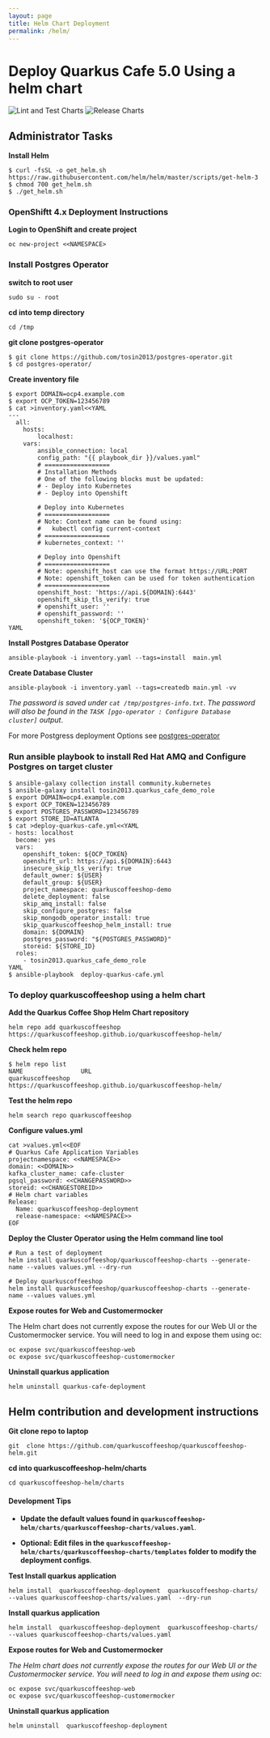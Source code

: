 ```yaml
---
layout: page
title: Helm Chart Deployment
permalink: /helm/
---
```



# Deploy Quarkus Cafe 5.0 Using a helm chart
![Lint and Test Charts](https://github.com/quarkuscoffeeshop/quarkuscoffeeshop-helm/workflows/Lint%20and%20Test%20Charts/badge.svg)
![Release Charts](https://github.com/quarkuscoffeeshop/quarkuscoffeeshop-helm/workflows/Release%20Charts/badge.svg)


## Administrator Tasks 
    
**Install Helm**

```shell script
$ curl -fsSL -o get_helm.sh https://raw.githubusercontent.com/helm/helm/master/scripts/get-helm-3
$ chmod 700 get_helm.sh
$ ./get_helm.sh
```

### OpenShiftt 4.x  Deployment Instructions 

**Login to OpenShift and create project**
```
oc new-project <<NAMESPACE>
```

### Install Postgres Operator
**switch to root user**
```
sudo su - root
```
**cd into temp directory**
```
cd /tmp
```

**git clone postgres-operator**
```
$ git clone https://github.com/tosin2013/postgres-operator.git
$ cd postgres-operator/
```

**Create inventory file**
```
$ export DOMAIN=ocp4.example.com
$ export OCP_TOKEN=123456789
$ cat >inventory.yaml<<YAML
---
  all:
    hosts:
        localhost:
    vars:
        ansible_connection: local
        config_path: "{{ playbook_dir }}/values.yaml"
        # ==================
        # Installation Methods
        # One of the following blocks must be updated:
        # - Deploy into Kubernetes
        # - Deploy into Openshift

        # Deploy into Kubernetes
        # ==================
        # Note: Context name can be found using:
        #   kubectl config current-context
        # ==================
        # kubernetes_context: ''

        # Deploy into Openshift
        # ==================
        # Note: openshift_host can use the format https://URL:PORT
        # Note: openshift_token can be used for token authentication
        # ==================
        openshift_host: 'https://api.${DOMAIN}:6443'
        openshift_skip_tls_verify: true
        # openshift_user: ''
        # openshift_password: ''
        openshift_token: '${OCP_TOKEN}'
YAML
```

**Install Postgres Database Operator**
```
ansible-playbook -i inventory.yaml --tags=install  main.yml
```

**Create Database Cluster**

```
ansible-playbook -i inventory.yaml --tags=createdb main.yml -vv
```
*The password is saved under `cat /tmp/postgres-info.txt`*. 
*The password will also be found in the `TASK [pgo-operator : Configure Database cluster]` output*. 

For more Postgress deployment Options see [postgres-operator](https://github.com/tosin2013/postgres-operator)


### Run ansible playbook to install Red Hat AMQ and Configure Postgres on target cluster
```
$ ansible-galaxy collection install community.kubernetes
$ ansible-galaxy install tosin2013.quarkus_cafe_demo_role
$ export DOMAIN=ocp4.example.com
$ export OCP_TOKEN=123456789
$ export POSTGRES_PASSWORD=123456789
$ export STORE_ID=ATLANTA
$ cat >deploy-quarkus-cafe.yml<<YAML
- hosts: localhost
  become: yes
  vars:
    openshift_token: ${OCP_TOKEN}
    openshift_url: https://api.${DOMAIN}:6443
    insecure_skip_tls_verify: true
    default_owner: ${USER}
    default_group: ${USER}
    project_namespace: quarkuscoffeeshop-demo
    delete_deployment: false
    skip_amq_install: false
    skip_configure_postgres: false
    skip_mongodb_operator_install: true
    skip_quarkuscoffeeshop_helm_install: true
    domain: ${DOMAIN}
    postgres_password: "${POSTGRES_PASSWORD}"
    storeid: ${STORE_ID}
  roles:
    - tosin2013.quarkus_cafe_demo_role
YAML
$ ansible-playbook  deploy-quarkus-cafe.yml
```

### To deploy quarkuscoffeeshop using a helm chart
**Add the Quarkus Coffee Shop  Helm Chart repository**
```
helm repo add quarkuscoffeeshop https://quarkuscoffeeshop.github.io/quarkuscoffeeshop-helm/
```

**Check helm repo**
```
$ helm repo list
NAME             	URL
quarkuscoffeeshop	https://quarkuscoffeeshop.github.io/quarkuscoffeeshop-helm/
```

**Test the helm repo**
```
helm search repo quarkuscoffeeshop
```

**Configure values.yml**
```
cat >values.yml<<EOF
# Quarkus Cafe Application Variables
projectnamespace: <<NAMESPACE>>
domain: <<DOMAIN>>
kafka_cluster_name: cafe-cluster
pgsql_password: <<CHANGEPASSWORD>>
storeid: <<CHANGESTOREID>>
# Helm chart variables
Release:
  Name: quarkuscoffeeshop-deployment
  release-namespace: <<NAMESPACE>>
EOF
```

**Deploy the Cluster Operator using the Helm command line tool**
```
# Run a test of deployment
helm install quarkuscoffeeshop/quarkuscoffeeshop-charts --generate-name --values values.yml --dry-run

# Deploy quarkuscoffeeshop
helm install quarkuscoffeeshop/quarkuscoffeeshop-charts --generate-name --values values.yml
```

**Expose routes for Web and Customermocker**

The Helm chart does not currently expose the routes for our Web UI or the Customermocker service.  You will need to log in and expose them using oc:

```shell 
oc expose svc/quarkuscoffeeshop-web
oc expose svc/quarkuscoffeeshop-customermocker
```

**Uninstall quarkus application**
```shell
helm uninstall quarkus-cafe-deployment
```

## Helm contribution and development instructions
**Git clone repo to laptop**
```
git  clone https://github.com/quarkuscoffeeshop/quarkuscoffeeshop-helm.git
```

**cd into quarkuscoffeeshop-helm/charts**
```
cd quarkuscoffeeshop-helm/charts
```

#### Development Tips
* **Update the default values found in `quarkuscoffeeshop-helm/charts/quarkuscoffeeshop-charts/values.yaml`**. 

* **Optional: Edit files in the `quarkuscoffeeshop-helm/charts/quarkuscoffeeshop-charts/templates` folder to modify the deployment configs**. 

**Test Install quarkus application**
```
helm install  quarkuscoffeeshop-deployment  quarkuscoffeeshop-charts/ --values quarkuscoffeeshop-charts/values.yaml  --dry-run
```

**Install quarkus application**
```
helm install  quarkuscoffeeshop-deployment  quarkuscoffeeshop-charts/ --values quarkuscoffeeshop-charts/values.yaml
```

**Expose routes for Web and Customermocker**

*The Helm chart does not currently expose the routes for our Web UI or the Customermocker service.  You will need to log in and expose them using oc:*

```shell script
oc expose svc/quarkuscoffeeshop-web
oc expose svc/quarkuscoffeeshop-customermocker
```

**Uninstall quarkus application**
```
helm uninstall  quarkuscoffeeshop-deployment
```
